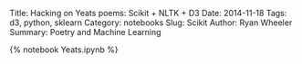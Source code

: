 Title: Hacking on Yeats poems: Scikit + NLTK + D3
Date: 2014-11-18
Tags: d3, python, sklearn
Category: notebooks
Slug: Scikit 
Author: Ryan Wheeler
Summary: Poetry and Machine Learning

{% notebook Yeats.ipynb %}
